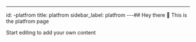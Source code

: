 ---
id: -platfrom 
title:  platfrom 
sidebar_label:  platfrom 
---## Hey there 👋
This is the  platfrom page

Start editing to add your own content